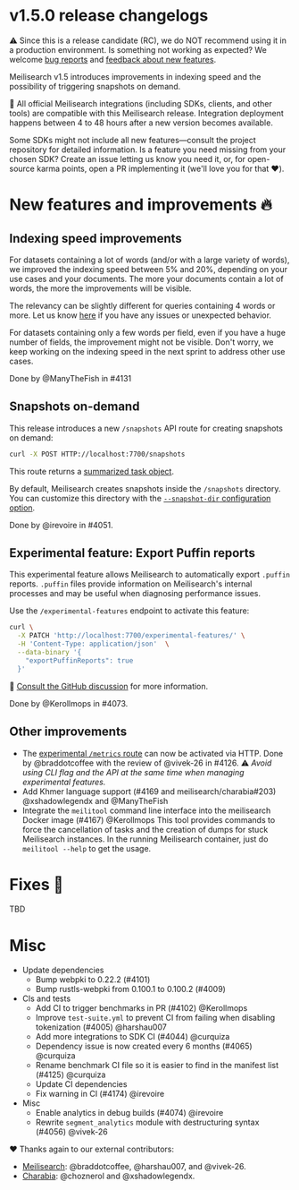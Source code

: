 # v1.5.0 release changelogs

<!-- The following line should ONLY be put PRE-release changelogs -->
⚠️ Since this is a release candidate (RC), we do NOT recommend using it in a production environment. Is something not working as expected? We welcome [bug reports](https://github.com/meilisearch/meilisearch/issues/new/choose) and [feedback about new features](https://github.com/meilisearch/product/discussions).

Meilisearch v1.5 introduces improvements in indexing speed and the possibility of triggering snapshots on demand.

<!-- The following lines should NOT be put in the PRE-release changelogs -->
🧰 All official Meilisearch integrations (including SDKs, clients, and other tools) are compatible with this Meilisearch release. Integration deployment happens between 4 to 48 hours after a new version becomes available.

<!-- The following lines should NOT be put in the PRE-release changelogs -->
Some SDKs might not include all new features—consult the project repository for detailed information. Is a feature you need missing from your chosen SDK? Create an issue letting us know you need it, or, for open-source karma points, open a PR implementing it (we'll love you for that ❤️).

# New features and improvements 🔥

## Indexing speed improvements

For datasets containing a lot of words (and/or with a large variety of words), we improved the indexing speed between 5% and 20%, depending on your use cases and your documents. The more your documents contain a lot of words, the more the improvements will be visible.

The relevancy can be slightly different for queries containing 4 words or more. Let us know [here](https://github.com/meilisearch/product/discussions) if you have any issues or unexpected behavior.

For datasets containing only a few words per field, even if you have a huge number of fields, the improvement might not be visible. Don't worry, we keep working on the indexing speed in the next sprint to address other use cases.

Done by @ManyTheFish in #4131

## Snapshots on-demand

This release introduces a new `/snapshots` API route for creating snapshots on demand:

```bash
curl -X POST HTTP://localhost:7700/snapshots
```

This route returns a [summarized task object](https://www.meilisearch.com/docs/reference/api/tasks).

By default, Meilisearch creates snapshots inside the `/snapshots` directory. You can customize this directory with the [`--snapshot-dir` configuration option](https://www.meilisearch.com/docs/learn/configuration/instance_options#snapshot-destination).

Done by @irevoire in #4051.

## Experimental feature: Export Puffin reports

This experimental feature allows Meilisearch to automatically export `.puffin`  reports. `.puffin` files provide information on Meilisearch's internal processes and may be useful when diagnosing performance issues.

Use the `/experimental-features` endpoint to activate this feature:
```bash
curl \
  -X PATCH 'http://localhost:7700/experimental-features/' \
  -H 'Content-Type: application/json'  \
  --data-binary '{
    "exportPuffinReports": true
  }'
```

📣 [Consult the GitHub discussion](https://github.com/meilisearch/product/discussions/693) for more information.

Done by @Kerollmops in #4073.

## Other improvements

* The [experimental `/metrics` route](https://github.com/meilisearch/product/discussions/625) can now be activated via HTTP. Done by @braddotcoffee with the review of @vivek-26 in #4126. ⚠️ _Avoid using CLI flag and the API  at the same time when managing experimental features._
* Add Khmer language support (#4169 and meilisearch/charabia#203) @xshadowlegendx and @ManyTheFish
* Integrate the `meilitool` command line interface into the meilisearch Docker image (#4167) @Kerollmops
This tool provides commands to force the cancellation of tasks and the creation of dumps for stuck Meilisearch instances.
In the running Meilisearch container, just do `meilitool --help` to get the usage.

# Fixes 🐞
TBD

# Misc

* Update dependencies
  * Bump webpki to 0.22.2 (#4101)
  * Bump rustls-webpki from 0.100.1 to 0.100.2 (#4009)
* CIs and tests
  * Add CI to trigger benchmarks in PR (#4102) @Kerollmops
  * Improve `test-suite.yml` to prevent CI from failing when disabling tokenization (#4005) @harshau007
  * Add more integrations to SDK CI (#4044) @curquiza
  * Dependency issue is now created every 6 months (#4065) @curquiza
  * Rename benchmark CI file so it is easier to find in the manifest list (#4125) @curquiza
  * Update CI dependencies
  * Fix warning in CI (#4174) @irevoire
* Misc
  * Enable analytics in debug builds (#4074) @irevoire
  * Rewrite `segment_analytics` module with destructuring syntax (#4056) @vivek-26

❤️ Thanks again to our external contributors:
- [Meilisearch](https://github.com/meilisearch/meilisearch): @braddotcoffee, @harshau007, and @vivek-26.
- [Charabia](https://github.com/meilisearch/charabia): @choznerol and @xshadowlegendx.
